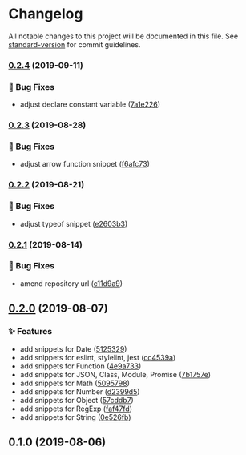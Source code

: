 # Changelog

All notable changes to this project will be documented in this file. See [standard-version](https://github.com/conventional-changelog/standard-version) for commit guidelines.

### [0.2.4](https://github.com/RunningCoderLee/javascript-snippets/compare/v0.2.3...v0.2.4) (2019-09-11)


### 🐛 Bug Fixes

* adjust declare constant variable ([7a1e226](https://github.com/RunningCoderLee/javascript-snippets/commit/7a1e226))

### [0.2.3](https://github.com/RunningCoderLee/javascript-snippets/compare/v0.2.2...v0.2.3) (2019-08-28)


### 🐛 Bug Fixes

* adjust arrow function snippet ([f6afc73](https://github.com/RunningCoderLee/javascript-snippets/commit/f6afc73))

### [0.2.2](https://github.com/RunningCoderLee/javascript-snippets/compare/v0.2.1...v0.2.2) (2019-08-21)


### 🐛 Bug Fixes

* adjust typeof snippet ([e2603b3](https://github.com/RunningCoderLee/javascript-snippets/commit/e2603b3))

### [0.2.1](https://github.com/RunningCoderLee/javascript-snippets/compare/v0.2.0...v0.2.1) (2019-08-14)


### 🐛 Bug Fixes

* amend repository url ([c11d9a9](https://github.com/RunningCoderLee/javascript-snippets/commit/c11d9a9))

## [0.2.0](https://github.com/RunningCoderLee/reactsjs-snippets/compare/v0.1.0...v0.2.0) (2019-08-07)


### ✨ Features

* add snippets for Date ([5125329](https://github.com/RunningCoderLee/reactsjs-snippets/commit/5125329))
* add snippets for eslint, stylelint, jest ([cc4539a](https://github.com/RunningCoderLee/reactsjs-snippets/commit/cc4539a))
* add snippets for Function ([4e9a733](https://github.com/RunningCoderLee/reactsjs-snippets/commit/4e9a733))
* add snippets for JSON, Class, Module, Promise ([7b1757e](https://github.com/RunningCoderLee/reactsjs-snippets/commit/7b1757e))
* add snippets for Math ([5095798](https://github.com/RunningCoderLee/reactsjs-snippets/commit/5095798))
* add snippets for Number ([d2399d5](https://github.com/RunningCoderLee/reactsjs-snippets/commit/d2399d5))
* add snippets for Object ([57cddb7](https://github.com/RunningCoderLee/reactsjs-snippets/commit/57cddb7))
* add snippets for RegExp ([faf47fd](https://github.com/RunningCoderLee/reactsjs-snippets/commit/faf47fd))
* add snippets for String ([0e526fb](https://github.com/RunningCoderLee/reactsjs-snippets/commit/0e526fb))

## 0.1.0 (2019-08-06)
